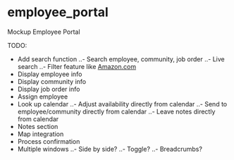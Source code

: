 # employee_portal
Mockup Employee Portal

TODO:
- Add search function
..- Search employee, community, job order
..- Live search
..- Filter feature like [Amazon.com](amazon.com)
- Display employee info
- Display community info
- Display job order info 
- Assign employee
- Look up calendar
..- Adjust availability directly from calendar
..- Send to employee/community directly from calendar
..- Leave notes directly from calendar
- Notes section
- Map integration
- Process confirmation
- Multiple windows
..- Side by side?
..- Toggle?
..- Breadcrumbs?